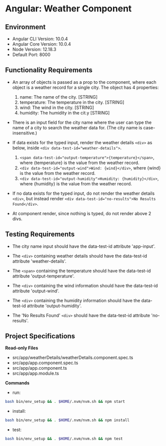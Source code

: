 # Angular: Weather Component

## Environment 

- Angular CLI Version: 10.0.4
- Angular Core Version: 10.0.4
- Node Version: 12.18.3
- Default Port: 8000

## Functionality Requirements

- An array of objects is passed as a prop to the component, where each object is a weather record for a single city. The object has 4 properties:
    1. name: The name of the city. [STRING]
    2. temperature: The temperature in the city. [STRING]
    3. wind: The wind in the city. [STRING]
    4. humidity: The humidity in the cit.y [STRING]

- There is an input field for the city name where the user can type the name of a city to search the weather data for. (The city name is case-insensitive.)

- If data exists for the typed input, render the weather details `<div>` as below, inside `<div data-test-id="weather-details">`.
    1. `<span data-test-id="output-temperature">{temperature}</span>`, where {temperature} is the value from the weather record.
    2. `<div data-test-id="output-wind">Wind: {wind}</div>`, where {wind} is the value from the weather record.
    3. `<div data-test-id="output-humidity">Humidity: {humidity}</div>`, where {humidity} is the value from the weather record.

- If no data exists for the typed input, do not render the weather details `<div>`, but instead render `<div data-test-id="no-results">No Results Found</div>`.

- At component render, since nothing is typed, do not render above 2 divs.

## Testing Requirements

- The city name input should have the data-test-id attribute 'app-input'.

- The `<div>` containing weather details should have the data-test-id attribute 'weather-details'.

- The `<span>` containing the temperature should have the data-test-id attribute 'output-temperature'.

- The `<div>` containing the wind information should have the data-test-id attribute 'output-wind'.

- The `<div>` containing the humidity information should have the data-test-id attribute 'output-humidity'.

- The 'No Results Found' `<div>` should have the data-test-id attribute 'no-results'.


## Project Specifications

**Read-only Files**
- src/app/weatherDetails/weatherDetails.component.spec.ts
- src/app/app.component.spec.ts
- src/app/app.component.ts
- src/app/app.module.ts

**Commands**
- run: 
```bash
bash bin/env_setup && . $HOME/.nvm/nvm.sh && npm start
```
- install: 
```bash
bash bin/env_setup && . $HOME/.nvm/nvm.sh && npm install
```
- test: 
```bash
bash bin/env_setup && . $HOME/.nvm/nvm.sh && npm test
```
